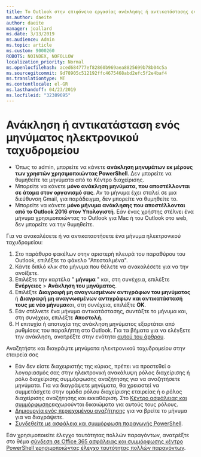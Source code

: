 ```yaml
---
title: Το Outlook στην επιφάνεια εργασίας ανάκλησης ή αντικατάστασης ενός μηνύματος ηλεκτρονικού ταχυδρομείου
ms.author: daeite
author: daeite
manager: joallard
ms.date: 3/13/2019
ms.audience: Admin
ms.topic: article
ms.custom: 9000260
ROBOTS: NOINDEX, NOFOLLOW
localization_priority: Normal
ms.openlocfilehash: aced684777ef82860b969aea8825699b78b04c5a
ms.sourcegitcommit: 9d78905c512192ffc4675468abd2efc5f2e4baf4
ms.translationtype: MT
ms.contentlocale: el-GR
ms.lasthandoff: 04/23/2019
ms.locfileid: "32389695"
---
```

# <a name="recall-or-replace-an-email-message"></a>Ανάκληση ή αντικατάσταση ενός μηνύματος ηλεκτρονικού ταχυδρομείου

- Όπως το admin, μπορείτε να κάνετε **ανάκληση μηνυμάτων εκ μέρους των χρηστών χρησιμοποιώντας PowerShell**. Δεν μπορείτε να θυμηθείτε τα μηνύματα από το Κέντρο διαχείρισης.
- Μπορείτε να κάνετε **μόνο ανάκληση μηνύματα, που αποστέλλονται σε άτομα στον οργανισμό σας**. Αν το μήνυμα έχει σταλεί σε μια διεύθυνση Gmail, για παράδειγμα, δεν μπορείτε να θυμηθείτε το.
- Μπορείτε να κάνετε **μόνο μήνυμα ανάκλησης που αποστέλλονται από το Outlook 2016 στον Υπολογιστή**. Εάν ένας χρήστης στέλνει ένα μήνυμα χρησιμοποιώντας το Outlook για Mac ή του Outlook στο web, δεν μπορείτε να την θυμηθείτε.

Για να ανακαλέσετε ή να αντικαταστήσετε ένα μήνυμα ηλεκτρονικού ταχυδρομείου:

1. Στο παράθυρο φακέλων στην αριστερή πλευρά του παραθύρου του Outlook, επιλέξτε το φάκελο "Απεσταλμένα".
1. Κάντε διπλό κλικ στο μήνυμα που θέλετε να ανακαλέσετε για να την ανοίξετε.
1. Επιλέξτε την καρτέλα " **μήνυμα** " και, στη συνέχεια, επιλέξτε **Ενέργειες** > **Ανάκληση του μηνύματος**.
1. Επιλέξτε **Διαγραφή μη αναγνωσμένων αντιγράφων του μηνύματος** ή **Διαγραφή μη αναγνωσμένων αντιγράφων και αντικατάστασή τους με νέο μήνυμα**και, στη συνέχεια, επιλέξτε **OK**.
1. Εάν στέλνετε ένα μήνυμα αντικατάστασης, συντάξτε το μήνυμα και, στη συνέχεια, επιλέξτε **Αποστολή**.
1. Η επιτυχία ή αποτυχία της ανάκληση μηνύματος εξαρτάται από ρυθμίσεις του παραλήπτη στο Outlook. Για τα βήματα για να ελέγξετε την ανάκληση, ανατρέξτε στην ενότητα [αυτού του άρθρου](https://support.office.com/article/35027f88-d655-4554-b4f8-6c0729a723a0).

Αναζητήστε και διαγράψτε μηνύματα ηλεκτρονικού ταχυδρομείου στην εταιρεία σας

- Εάν δεν είστε διαχειριστής της κύριας, πρέπει να προστεθεί ο λογαριασμός σας στην ηλεκτρονική ανακάλυψη ρόλος διαχείρισης ή ρόλο διαχείρισης συμμόρφωσης αναζήτησης για να αναζητήσετε μηνύματα. Για να διαγράψετε μηνύματα, θα χρειαστεί να συμμετάσχετε στην ομάδα ρόλου διαχείρισης εταιρείας ή ο ρόλος διαχείρισης αναζήτησης και εκκαθάριση. Στο [Κέντρο ασφάλειας και συμμόρφωσης](https://go.microsoft.com/fwlink/?linkid=2083731)εκχωρούνται δικαιώματα για αυτούς τους ρόλους.
- [Δημιουργία ενός περιεχομένου αναζήτησης](https://docs.microsoft.com/office365/securitycompliance/content-search) για να βρείτε το μήνυμα για να διαγράψετε.
- [Συνδεθείτε με ασφάλεια και συμμόρφωση παραγωγής PowerShell](https://docs.microsoft.com/powershell/exchange/office-365-scc/connect-to-scc-powershell/connect-to-scc-powershell?view=exchange-ps).

Εάν χρησιμοποιείτε έλεγχο ταυτότητας πολλών παραγόντων, ανατρέξτε στο θέμα [σύνδεση σε Office 365 ασφάλειας και συμμόρφωσης κέντρο PowerShell χρησιμοποιώντας έλεγχο ταυτότητας πολλών παραγόντων](https://docs.microsoft.com/powershell/exchange/office-365-scc/connect-to-scc-powershell/mfa-connect-to-scc-powershell?view=exchange-ps).